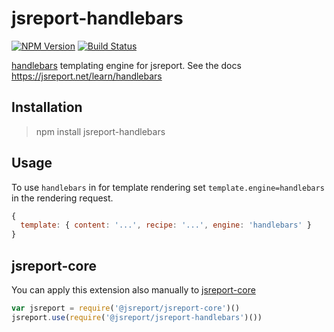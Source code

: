 # jsreport-handlebars
[![NPM Version](http://img.shields.io/npm/v/jsreport-handlebars.svg?style=flat-square)](https://npmjs.com/package/jsreport-handlebars)
[![Build Status](https://travis-ci.org/jsreport/jsreport-handlebars.png?branch=master)](https://travis-ci.org/jsreport/jsreport-handlebars)

[handlebars](http://handlebarsjs.com/) templating engine for jsreport.
See the docs https://jsreport.net/learn/handlebars

## Installation
> npm install jsreport-handlebars

## Usage
To use `handlebars` in for template rendering set `template.engine=handlebars` in the rendering request.

```js
{
  template: { content: '...', recipe: '...', engine: 'handlebars' }
}
```

## jsreport-core
You can apply this extension also manually to [jsreport-core](https://github.com/jsreport/jsreport/tree/master/packages/jsreport-core)

```js
var jsreport = require('@jsreport/jsreport-core')()
jsreport.use(require('@jsreport/jsreport-handlebars')())
```
